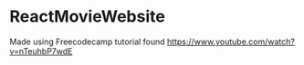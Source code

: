 # ReactMovieWebsite
Made using Freecodecamp tutorial found https://www.youtube.com/watch?v=nTeuhbP7wdE

